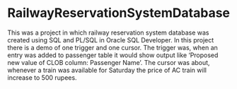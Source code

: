 # RailwayReservationSystemDatabase

This was a project in which railway reservation system database was created using SQL and PL/SQL in Oracle SQL Developer.
In this project there is a demo of one trigger and one cursor.
The trigger was, when an entry was added to passenger table it would show output like ‘Proposed new value of CLOB column: Passenger Name’. The cursor was about, whenever a train was available for Saturday the price of AC train will increase to 500 rupees.
